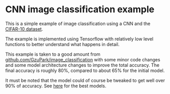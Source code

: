 # CNN image classification example

This is a simple example of image classification using a CNN and the [CIFAR-10 dataset](https://www.cs.toronto.edu/~kriz/cifar.html).

The example is implemented using Tensorflow with relatively low level functions to better understand what happens in detail.

This example is taken to a good amount from [github.com/GzuPark/image_classification](https://github.com/GzuPark/image_classification/blob/master/dlnd_image_classification.ipynb) with some minor code changes and some model architecture changes to improve the total accuracy. The final accuracy is roughly 80%, compared to about 65% for the initial model.

It must be noted that the model could of course be tweaked to get well over 90% of accuracy. See [here](http://rodrigob.github.io/are_we_there_yet/build/classification_datasets_results.html#43494641522d3130) for the best models.

